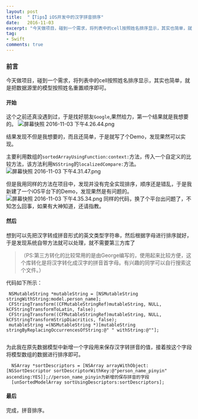 ```yaml
---
layout: post
title:  "【Tips】iOS开发中的汉字拼音排序"
date:   2016-11-03
excerpt: "今天做项目，碰到一个需求，将列表中的cell按照姓名排序显示，其实也简单，就是把数据源里的模型按照姓名重置顺序即可。"
tag:
- Swift
comments: true
---
```


### 前言
今天做项目，碰到一个需求，将列表中的cell按照姓名排序显示，其实也简单，就是把数据源里的模型按照姓名重置顺序即可。


#### 开始
这个之前还真没遇到过，于是找好朋友`Google`,果然给力，第一个结果就是我想要的。
![屏幕快照 2016-11-03 下午4.26.44.png](http://ocigwe4cv.bkt.clouddn.com/pinyinSort_1.png)

结果发现不但是我想要的，而且还简单，于是就写了个Demo，发现果然可以实现。

主要利用数组的`sortedArrayUsingFunction:context:`方法，传入一个自定义的比较方法，该方法利用`NSString`的`localizedCompare:`方法。
![屏幕快照 2016-11-03 下午4.31.47.png](http://ocigwe4cv.bkt.clouddn.com/pinyinSort_2.png)

但是我用同样的方法在项目中，发现并没有完全实现排序，顺序还是错乱，于是我新建了一个iOS平台下的Demo，发现果然是有问题的。
![屏幕快照 2016-11-03 下午4.35.34.png](http://ocigwe4cv.bkt.clouddn.com/pinyinSort_3.png)
同样的代码，换了个平台出问题了，不知怎么回事，如果有大神知道，还请指教。

#### 然后
想到可以先把汉字转成拼音形式的英文类型字符串，然后根据字母进行排序就好，于是发现系统自带方法就可以处理，就不需要第三方库了

>（PS:第三方转化的比较常用的是由George编写的，使用起来比较方便，这个库转化是将汉字转化成汉字的拼音首字母。有兴趣的同学可以自行搜索这个文件。）


代码如下所示：

```
 NSMutableString *mutableString = [NSMutableString stringWithString:model.person_name];
 CFStringTransform((CFMutableStringRef)mutableString, NULL, kCFStringTransformToLatin, false);
 CFStringTransform((CFMutableStringRef)mutableString, NULL, kCFStringTransformStripDiacritics, false);
 mutableString =(NSMutableString *)[mutableString stringByReplacingOccurrencesOfString:@" " withString:@""];
 
```

为此我在原先数据模型中新增一个字段用来保存汉字转拼音的值，接着按这个字段将模型数组的数据进行排序即可。

```
  NSArray *sortDescriptors = [NSArray arrayWithObject:[NSSortDescriptor sortDescriptorWithKey:@"person_name_pinyin" ascending:YES]];//person_name_pinyin为新增的保存拼音的字段
  [unSortedModelArray sortUsingDescriptors:sortDescriptors];

```

#### 最后
完成，拼音排序。
